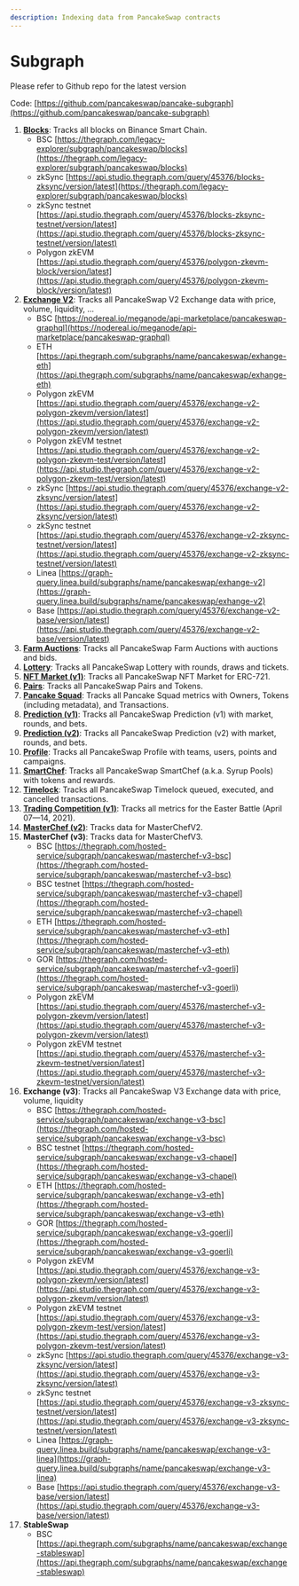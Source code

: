 ```yaml
---
description: Indexing data from PancakeSwap contracts
---
```


# Subgraph

Please refer to Github repo for the latest version

Code: [https://github.com/pancakeswap/pancake-subgraph](https://github.com/pancakeswap/pancake-subgraph)

1. [**Blocks**](https://thegraph.com/legacy-explorer/subgraph/pancakeswap/blocks): Tracks all blocks on Binance Smart Chain.
   * BSC [https://thegraph.com/legacy-explorer/subgraph/pancakeswap/blocks](https://thegraph.com/legacy-explorer/subgraph/pancakeswap/blocks)
   * zkSync [https://api.studio.thegraph.com/query/45376/blocks-zksync/version/latest](https://thegraph.com/legacy-explorer/subgraph/pancakeswap/blocks)
   * zkSync testnet [https://api.studio.thegraph.com/query/45376/blocks-zksync-testnet/version/latest](https://api.studio.thegraph.com/query/45376/blocks-zksync-testnet/version/latest)
   * Polygon zkEVM [https://api.studio.thegraph.com/query/45376/polygon-zkevm-block/version/latest](https://api.studio.thegraph.com/query/45376/polygon-zkevm-block/version/latest)
2. [**Exchange V2**](https://nodereal.io/meganode/api-marketplace/pancakeswap-graphql): Tracks all PancakeSwap V2 Exchange data with price, volume, liquidity, ...
   * BSC [https://nodereal.io/meganode/api-marketplace/pancakeswap-graphql](https://nodereal.io/meganode/api-marketplace/pancakeswap-graphql)
   * ETH [https://api.thegraph.com/subgraphs/name/pancakeswap/exhange-eth](https://api.thegraph.com/subgraphs/name/pancakeswap/exhange-eth)
   * Polygon zkEVM [https://api.studio.thegraph.com/query/45376/exchange-v2-polygon-zkevm/version/latest](https://api.studio.thegraph.com/query/45376/exchange-v2-polygon-zkevm/version/latest)
   * Polygon zkEVM testnet [https://api.studio.thegraph.com/query/45376/exchange-v2-polygon-zkevm-test/version/latest](https://api.studio.thegraph.com/query/45376/exchange-v2-polygon-zkevm-test/version/latest)
   * zkSync [https://api.studio.thegraph.com/query/45376/exchange-v2-zksync/version/latest](https://api.studio.thegraph.com/query/45376/exchange-v2-zksync/version/latest)
   * zkSync testnet [https://api.studio.thegraph.com/query/45376/exchange-v2-zksync-testnet/version/latest](https://api.studio.thegraph.com/query/45376/exchange-v2-zksync-testnet/version/latest)
   * Linea [https://graph-query.linea.build/subgraphs/name/pancakeswap/exhange-v2](https://graph-query.linea.build/subgraphs/name/pancakeswap/exhange-v2)
   * Base [https://api.studio.thegraph.com/query/45376/exchange-v2-base/version/latest](https://api.studio.thegraph.com/query/45376/exchange-v2-base/version/latest)
3. [**Farm Auctions**](https://thegraph.com/legacy-explorer/subgraph/pancakeswap/farm-auctions): Tracks all PancakeSwap Farm Auctions with auctions and bids.
4. [**Lottery**](https://thegraph.com/legacy-explorer/subgraph/pancakeswap/lottery): Tracks all PancakeSwap Lottery with rounds, draws and tickets.
5. [**NFT Market (v1)**](https://thegraph.com/legacy-explorer/subgraph/pancakeswap/nft-market): Tracks all PancakeSwap NFT Market for ERC-721.
6. [**Pairs**](https://thegraph.com/legacy-explorer/subgraph/pancakeswap/pairs): Tracks all PancakeSwap Pairs and Tokens.
7. [**Pancake Squad**](https://thegraph.com/legacy-explorer/subgraph/pancakeswap/pancake-squad): Tracks all Pancake Squad metrics with Owners, Tokens (including metadata), and Transactions.
8. [**Prediction (v1)**](https://thegraph.com/legacy-explorer/subgraph/pancakeswap/prediction): Tracks all PancakeSwap Prediction (v1) with market, rounds, and bets.
9. [**Prediction (v2)**](https://thegraph.com/legacy-explorer/subgraph/pancakeswap/prediction-v2): Tracks all PancakeSwap Prediction (v2) with market, rounds, and bets.
10. [**Profile**](https://thegraph.com/legacy-explorer/subgraph/pancakeswap/profile): Tracks all PancakeSwap Profile with teams, users, points and campaigns.
11. [**SmartChef**](https://thegraph.com/legacy-explorer/subgraph/pancakeswap/smartchef): Tracks all PancakeSwap SmartChef (a.k.a. Syrup Pools) with tokens and rewards.
12. [**Timelock**](https://thegraph.com/legacy-explorer/subgraph/pancakeswap/timelock): Tracks all PancakeSwap Timelock queued, executed, and cancelled transactions.
13. [**Trading Competition (v1)**](https://thegraph.com/legacy-explorer/subgraph/pancakeswap/trading-competition-v1): Tracks all metrics for the Easter Battle (April 07—14, 2021).
14. [**MasterChef (v2)**](https://thegraph.com/hosted-service/subgraph/pancakeswap/masterchef-v2): Tracks data for MasterChefV2.
15. **MasterChef (v3)**: Tracks data for MasterChefV3.
    * BSC [https://thegraph.com/hosted-service/subgraph/pancakeswap/masterchef-v3-bsc](https://thegraph.com/hosted-service/subgraph/pancakeswap/masterchef-v3-bsc)
    * BSC testnet [https://thegraph.com/hosted-service/subgraph/pancakeswap/masterchef-v3-chapel](https://thegraph.com/hosted-service/subgraph/pancakeswap/masterchef-v3-chapel)
    * ETH [https://thegraph.com/hosted-service/subgraph/pancakeswap/masterchef-v3-eth](https://thegraph.com/hosted-service/subgraph/pancakeswap/masterchef-v3-eth)
    * GOR [https://thegraph.com/hosted-service/subgraph/pancakeswap/masterchef-v3-goerli](https://thegraph.com/hosted-service/subgraph/pancakeswap/masterchef-v3-goerli)
    * Polygon zkEVM [https://api.studio.thegraph.com/query/45376/masterchef-v3-polygon-zkevm/version/latest](https://api.studio.thegraph.com/query/45376/masterchef-v3-polygon-zkevm/version/latest)
    * Polygon zkEVM testnet [https://api.studio.thegraph.com/query/45376/masterchef-v3-zkevm-testnet/version/latest](https://api.studio.thegraph.com/query/45376/masterchef-v3-zkevm-testnet/version/latest)
16. **Exchange (v3)**: Tracks all PancakeSwap V3 Exchange data with price, volume, liquidity
    * BSC [https://thegraph.com/hosted-service/subgraph/pancakeswap/exchange-v3-bsc](https://thegraph.com/hosted-service/subgraph/pancakeswap/exchange-v3-bsc)
    * BSC testnet [https://thegraph.com/hosted-service/subgraph/pancakeswap/exchange-v3-chapel](https://thegraph.com/hosted-service/subgraph/pancakeswap/exchange-v3-chapel)
    * ETH [https://thegraph.com/hosted-service/subgraph/pancakeswap/exchange-v3-eth](https://thegraph.com/hosted-service/subgraph/pancakeswap/exchange-v3-eth)
    * GOR [https://thegraph.com/hosted-service/subgraph/pancakeswap/exchange-v3-goerli](https://thegraph.com/hosted-service/subgraph/pancakeswap/exchange-v3-goerli)
    * Polygon zkEVM [https://api.studio.thegraph.com/query/45376/exchange-v3-polygon-zkevm/version/latest](https://api.studio.thegraph.com/query/45376/exchange-v3-polygon-zkevm/version/latest)
    * Polygon zkEVM testnet [https://api.studio.thegraph.com/query/45376/exchange-v3-polygon-zkevm-test/version/latest](https://api.studio.thegraph.com/query/45376/exchange-v3-polygon-zkevm-test/version/latest)
    * zkSync [https://api.studio.thegraph.com/query/45376/exchange-v3-zksync/version/latest](https://api.studio.thegraph.com/query/45376/exchange-v3-zksync/version/latest)
    * zkSync testnet [https://api.studio.thegraph.com/query/45376/exchange-v3-zksync-testnet/version/latest](https://api.studio.thegraph.com/query/45376/exchange-v3-zksync-testnet/version/latest)
    * Linea [https://graph-query.linea.build/subgraphs/name/pancakeswap/exchange-v3-linea](https://graph-query.linea.build/subgraphs/name/pancakeswap/exchange-v3-linea)
    * Base [https://api.studio.thegraph.com/query/45376/exchange-v3-base/version/latest](https://api.studio.thegraph.com/query/45376/exchange-v3-base/version/latest)
17. **StableSwap**
    * BSC [https://api.thegraph.com/subgraphs/name/pancakeswap/exchange-stableswap](https://api.thegraph.com/subgraphs/name/pancakeswap/exchange-stableswap)

